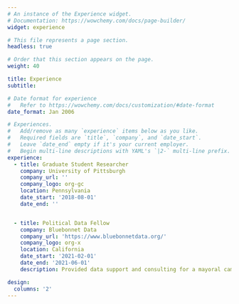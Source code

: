```yaml
---
# An instance of the Experience widget.
# Documentation: https://wowchemy.com/docs/page-builder/
widget: experience

# This file represents a page section.
headless: true

# Order that this section appears on the page.
weight: 40

title: Experience
subtitle:

# Date format for experience
#   Refer to https://wowchemy.com/docs/customization/#date-format
date_format: Jan 2006

# Experiences.
#   Add/remove as many `experience` items below as you like.
#   Required fields are `title`, `company`, and `date_start`.
#   Leave `date_end` empty if it's your current employer.
#   Begin multi-line descriptions with YAML's `|2-` multi-line prefix.
experience:
  - title: Graduate Student Researcher
    company: University of Pittsburgh
    company_url: ''
    company_logo: org-gc
    location: Pennsylvania
    date_start: '2018-08-01'
    date_end: ''


  - title: Political Data Fellow
    company: Bluebonnet Data
    company_url: 'https://www.bluebonnetdata.org/'
    company_logo: org-x
    location: California
    date_start: '2021-02-01'
    date_end: '2021-06-01'
    description: Provided data support and consulting for a mayoral campaign in St. Petersburg, Florida.

design:
  columns: '2'
---
```

